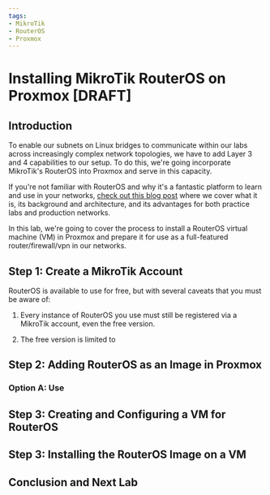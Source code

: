 ```yaml
---
tags:
- MikroTik
- RouterOS
- Proxmox
---
```


# Installing MikroTik RouterOS on Proxmox [DRAFT]

## Introduction

To enable our subnets on Linux bridges to communicate within our labs across
increasingly complex network topologies, we have to add Layer 3 and 4 capabilities
to our setup. To do this, we're going incorporate MikroTik's RouterOS into Proxmox
and serve in this capacity.

If you're not familiar with RouterOS and why it's a fantastic platform to learn and
use in your networks, [check out this blog post](/blog/learn-mikrotik-to-learn-networking)
where we cover what it is, its background and architecture, and its advantages for both
practice labs and production networks.

In this lab, we're going to cover the process to install a RouterOS virtual machine
(VM) in Proxmox and prepare it for use as a full-featured router/firewall/vpn
in our networks.

## Step 1: Create a MikroTik Account

RouterOS is available to use for free, but with several caveats that you must be
aware of:

1. Every instance of RouterOS you use must still be registered via a MikroTik
account, even the free version.

2. The free version is limited to 

## Step 2: Adding RouterOS as an Image in Proxmox

### Option A: Use 

## Step 3: Creating and Configuring a VM for RouterOS

## Step 3: Installing the RouterOS Image on a VM

## Conclusion and Next Lab
